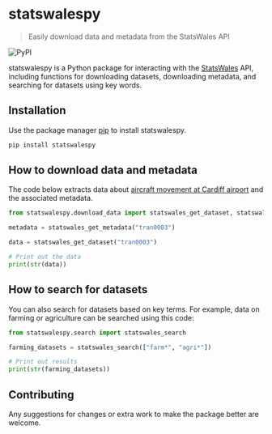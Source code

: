 # statswalespy
> Easily download data and metadata from the StatsWales API

![PyPI](https://img.shields.io/pypi/v/statswalespy)

statswalespy is a Python package for interacting with the [StatsWales](https://statswales.gov.wales/Catalogue) API,
including functions for downloading datasets, downloading metadata, and searching for datasets using key words.

## Installation

Use the package manager [pip](https://pip.pypa.io/en/stable/) to install statswalespy.

```bash
pip install statswalespy
```

## How to download data and metadata

The code below extracts data about [aircraft movement at Cardiff
airport](https://statswales.gov.wales/Catalogue/Transport/Air/aircraftmovementsatcardiffairport-by-movementtype-year)
and the associated metadata.

``` python
from statswalespy.download_data import statswales_get_dataset, statswales_get_metadata

metadata = statswales_get_metadata("tran0003")

data = statswales_get_dataset("tran0003")

# Print out the data
print(str(data))
```

## How to search for datasets

You can also search for datasets based on key terms. For example, data on farming or agriculture can be searched using this code:

``` python
from statswalespy.search import statswales_search

farming_datasets = statswales_search(["farm*", "agri*"])

# Print out results
print(str(farming_datasets))
```

## Contributing
Any suggestions for changes or extra work to make the package better are welcome.
